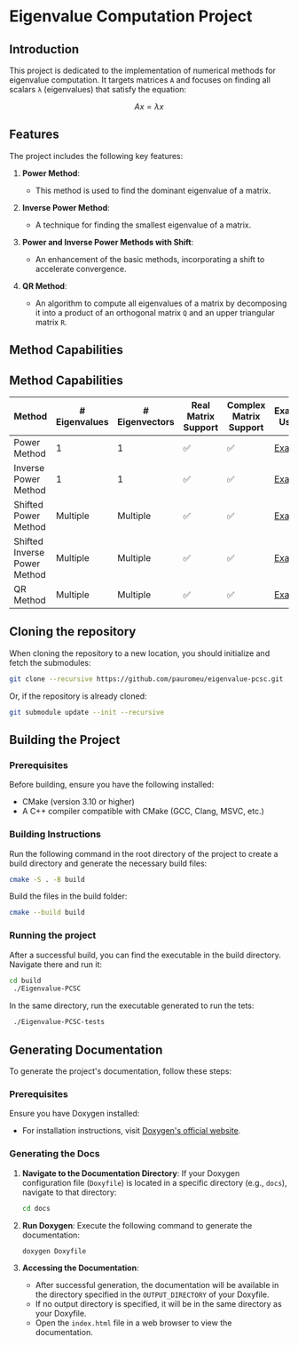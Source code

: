 # Eigenvalue Computation Project

## Introduction
This project is dedicated to the implementation of numerical methods for eigenvalue computation. It targets matrices `A` and focuses on finding all scalars `λ` (eigenvalues) that satisfy the equation:

$$ Ax = \lambda x $$

## Features
The project includes the following key features:

1. **Power Method**: 
   - This method is used to find the dominant eigenvalue of a matrix.

2. **Inverse Power Method**:
   - A technique for finding the smallest eigenvalue of a matrix.

3. **Power and Inverse Power Methods with Shift**:
   - An enhancement of the basic methods, incorporating a shift to accelerate convergence.

4. **QR Method**:
   - An algorithm to compute all eigenvalues of a matrix by decomposing it into a product of an orthogonal matrix `Q` and an upper triangular matrix `R`.

## Method Capabilities

## Method Capabilities

| Method                        | # Eigenvalues | # Eigenvectors | Real Matrix Support | Complex Matrix Support | Example Usage                            |
| ----------------------------- | ------------- | --------------- | ------------------- | ----------------------- | ----------------------------------------- |
| Power Method                  | 1             | 1               | ✅                  | ✅                      | [Example](#power-method)              |
| Inverse Power Method          | 1             | 1               | ✅                  | ✅                      | [Example](#inverse-power-method)      |
| Shifted Power Method          | Multiple      | Multiple        | ✅                  | ✅                      | [Example](#shifted-power-method)      |
| Shifted Inverse Power Method  | Multiple      | Multiple        | ✅                  | ✅                      | [Example](#shifted-inverse-power-method) |
| QR Method                     | Multiple      | Multiple        | ✅                  | ✅                      | [Example](#qr-method)                 |



## Cloning the repository

When cloning the repository to a new location, you should initialize and fetch the submodules:

```bash
git clone --recursive https://github.com/pauromeu/eigenvalue-pcsc.git
```

Or, if the repository is already cloned:

```bash
git submodule update --init --recursive
```

## Building the Project

### Prerequisites
Before building, ensure you have the following installed:
- CMake (version 3.10 or higher)
- A C++ compiler compatible with CMake (GCC, Clang, MSVC, etc.)

### Building Instructions


   Run the following command in the root directory of the project to create a build directory and generate the necessary build files:
   ```bash
   cmake -S . -B build
   ```
   Build the files in the build folder:
   ```bash
   cmake --build build
   ```

### Running the project

   After a successful build, you can find the executable in the build directory. Navigate there and run it:
   
   ```bash
   cd build
    ./Eigenvalue-PCSC
   ```

   In the same directory, run the executable generated to run the tets:
   ```bash
    ./Eigenvalue-PCSC-tests
   ```
## Generating Documentation

To generate the project's documentation, follow these steps:

### Prerequisites
Ensure you have Doxygen installed:
- For installation instructions, visit [Doxygen's official website](http://www.doxygen.nl/download.html).

### Generating the Docs
1. **Navigate to the Documentation Directory**:
   If your Doxygen configuration file (`Doxyfile`) is located in a specific directory (e.g., `docs`), navigate to that directory:
   ```bash
   cd docs
   ```
2. **Run Doxygen**:
   Execute the following command to generate the documentation:
   ```bash
   doxygen Doxyfile
   ```

3. **Accessing the Documentation**:
   - After successful generation, the documentation will be available in the directory specified in the `OUTPUT_DIRECTORY` of your Doxyfile.
   - If no output directory is specified, it will be in the same directory as your Doxyfile.
   - Open the `index.html` file in a web browser to view the documentation.